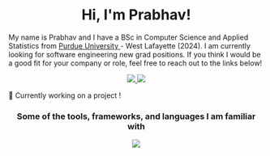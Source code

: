 <h1 align="center"> 
  Hi, I'm Prabhav!
</h1> 
  
My name is Prabhav and I have a BSc in Computer Science and Applied Statistics from <a href="https://www.cs.purdue.edu/"> Purdue University </a> - West Lafayette (2024). I am currently looking for software engineering new grad positions. If you think I would be a good fit for your company or role, feel free to reach out to the links below!

<p align="center">
  <a href="https://www.linkedin.com/in/prabhav-pande/">
    <img src="https://img.shields.io/badge/LinkedIn-0A66C2?logo=linkedin&logoColor=white&style=for-the-badge"> 
  </a>
    <a href="mailto:prabhavvpande@gmail.com">
      <img src="https://img.shields.io/badge/GMAIL-EA4335?logo=gmail&logoColor=white&style=for-the-badge"> 
    </a>
</p>

🌱 Currently working on a project !



<h3 align="center"> Some of the tools, frameworks, and languages I am familiar with </h3>
<p align="center">
  <a href="https://skillicons.dev">
    <img src="https://skillicons.dev/icons?i=git,java,c,cs,cpp,css,firebase,nextjs,nodejs,py,r,react" />
  </a>
</p>

<!--
**prabhav-pande/prabhav-pande** is a ✨ _special_ ✨ repository because its `README.md` (this file) appears on your GitHub profile.

Here are some ideas to get you started:

- 🔭 I’m currently working on ...
- 🌱 I’m currently learning ...
- 👯 I’m looking to collaborate on ...
- 🤔 I’m looking for help with ...
- 💬 Ask me about ...
- 📫 How to reach me: ...
- 😄 Pronouns: ...
- ⚡ Fun fact: ...
-->
